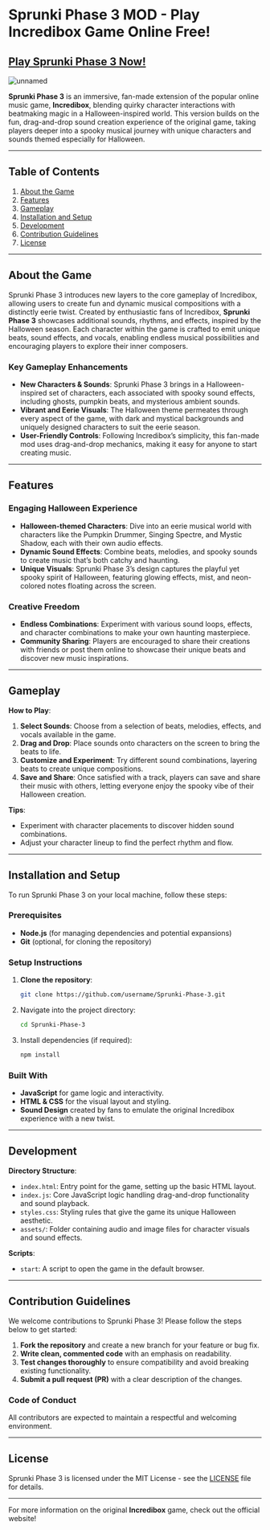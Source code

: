 # Sprunki Phase 3 MOD - Play Incredibox Game Online Free!

## [Play Sprunki Phase 3 Now!](https://modmeme.com/sprunki-phase-3/)

![unnamed](https://github.com/user-attachments/assets/fd5c06f8-bd3b-4ffa-9e78-be2741178ae8)

**Sprunki Phase 3** is an immersive, fan-made extension of the popular online music game, **Incredibox**, blending quirky character interactions with beatmaking magic in a Halloween-inspired world. This version builds on the fun, drag-and-drop sound creation experience of the original game, taking players deeper into a spooky musical journey with unique characters and sounds themed especially for Halloween.

---

## Table of Contents
1. [About the Game](#about-the-game)
2. [Features](#features)
3. [Gameplay](#gameplay)
4. [Installation and Setup](#installation-and-setup)
5. [Development](#development)
6. [Contribution Guidelines](#contribution-guidelines)
7. [License](#license)

---

## About the Game

Sprunki Phase 3 introduces new layers to the core gameplay of Incredibox, allowing users to create fun and dynamic musical compositions with a distinctly eerie twist. Created by enthusiastic fans of Incredibox, **Sprunki Phase 3** showcases additional sounds, rhythms, and effects, inspired by the Halloween season. Each character within the game is crafted to emit unique beats, sound effects, and vocals, enabling endless musical possibilities and encouraging players to explore their inner composers.

### Key Gameplay Enhancements
- **New Characters & Sounds**: Sprunki Phase 3 brings in a Halloween-inspired set of characters, each associated with spooky sound effects, including ghosts, pumpkin beats, and mysterious ambient sounds.
- **Vibrant and Eerie Visuals**: The Halloween theme permeates through every aspect of the game, with dark and mystical backgrounds and uniquely designed characters to suit the eerie season.
- **User-Friendly Controls**: Following Incredibox’s simplicity, this fan-made mod uses drag-and-drop mechanics, making it easy for anyone to start creating music.

---

## Features

### Engaging Halloween Experience
- **Halloween-themed Characters**: Dive into an eerie musical world with characters like the Pumpkin Drummer, Singing Spectre, and Mystic Shadow, each with their own audio effects.
- **Dynamic Sound Effects**: Combine beats, melodies, and spooky sounds to create music that’s both catchy and haunting.
- **Unique Visuals**: Sprunki Phase 3’s design captures the playful yet spooky spirit of Halloween, featuring glowing effects, mist, and neon-colored notes floating across the screen.

### Creative Freedom
- **Endless Combinations**: Experiment with various sound loops, effects, and character combinations to make your own haunting masterpiece.
- **Community Sharing**: Players are encouraged to share their creations with friends or post them online to showcase their unique beats and discover new music inspirations.

---

## Gameplay

**How to Play**:
1. **Select Sounds**: Choose from a selection of beats, melodies, effects, and vocals available in the game.
2. **Drag and Drop**: Place sounds onto characters on the screen to bring the beats to life.
3. **Customize and Experiment**: Try different sound combinations, layering beats to create unique compositions.
4. **Save and Share**: Once satisfied with a track, players can save and share their music with others, letting everyone enjoy the spooky vibe of their Halloween creation.

**Tips**:
- Experiment with character placements to discover hidden sound combinations.
- Adjust your character lineup to find the perfect rhythm and flow.

---

## Installation and Setup

To run Sprunki Phase 3 on your local machine, follow these steps:

### Prerequisites
- **Node.js** (for managing dependencies and potential expansions)
- **Git** (optional, for cloning the repository)

### Setup Instructions
1. **Clone the repository**:
   ```bash
   git clone https://github.com/username/Sprunki-Phase-3.git
2. Navigate into the project directory:
   ```bash
   cd Sprunki-Phase-3
3. Install dependencies (if required):
   ```bash
   npm install
### Built With
- **JavaScript** for game logic and interactivity.
- **HTML & CSS** for the visual layout and styling.
- **Sound Design** created by fans to emulate the original Incredibox experience with a new twist.

---

## Development

**Directory Structure**:
- `index.html`: Entry point for the game, setting up the basic HTML layout.
- `index.js`: Core JavaScript logic handling drag-and-drop functionality and sound playback.
- `styles.css`: Styling rules that give the game its unique Halloween aesthetic.
- `assets/`: Folder containing audio and image files for character visuals and sound effects.

**Scripts**:
- `start`: A script to open the game in the default browser.

---

## Contribution Guidelines

We welcome contributions to Sprunki Phase 3! Please follow the steps below to get started:

1. **Fork the repository** and create a new branch for your feature or bug fix.
2. **Write clean, commented code** with an emphasis on readability.
3. **Test changes thoroughly** to ensure compatibility and avoid breaking existing functionality.
4. **Submit a pull request (PR)** with a clear description of the changes.

### Code of Conduct
All contributors are expected to maintain a respectful and welcoming environment.

---

## License

Sprunki Phase 3 is licensed under the MIT License - see the [LICENSE](LICENSE) file for details.

---

For more information on the original **Incredibox** game, check out the official website!
```
